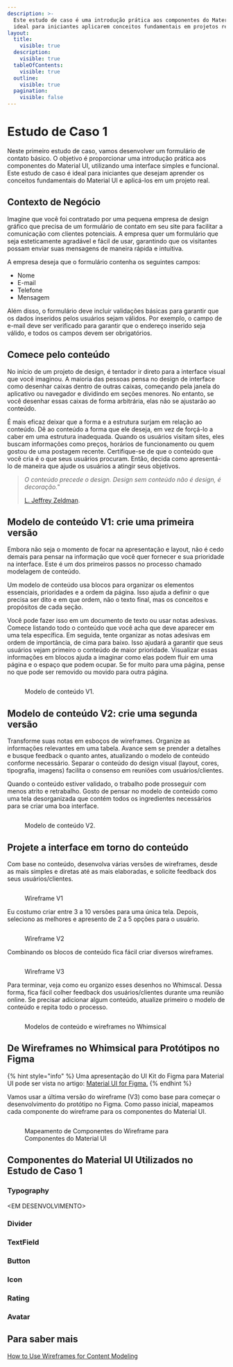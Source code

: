 ```yaml
---
description: >-
  Este estudo de caso é uma introdução prática aos componentes do Material UI,
  ideal para iniciantes aplicarem conceitos fundamentais em projetos reais.
layout:
  title:
    visible: true
  description:
    visible: true
  tableOfContents:
    visible: true
  outline:
    visible: true
  pagination:
    visible: false
---
```


# Estudo de Caso 1

Neste primeiro estudo de caso, vamos desenvolver um formulário de contato básico. O objetivo é proporcionar uma introdução prática aos componentes do Material UI, utilizando uma interface simples e funcional. Este estudo de caso é ideal para iniciantes que desejam aprender os conceitos fundamentais do Material UI e aplicá-los em um projeto real.

## **Contexto de Negócio**

Imagine que você foi contratado por uma pequena empresa de design gráfico que precisa de um formulário de contato em seu site para facilitar a comunicação com clientes potenciais. A empresa quer um formulário que seja esteticamente agradável e fácil de usar, garantindo que os visitantes possam enviar suas mensagens de maneira rápida e intuitiva.

A empresa deseja que o formulário contenha os seguintes campos:

* Nome
* E-mail
* Telefone
* Mensagem

Além disso, o formulário deve incluir validações básicas para garantir que os dados inseridos pelos usuários sejam válidos. Por exemplo, o campo de e-mail deve ser verificado para garantir que o endereço inserido seja válido, e todos os campos devem ser obrigatórios.

## Comece pelo conteúdo

No início de um projeto de design, é tentador ir direto para a interface visual que você imaginou. A maioria das pessoas pensa no design de interface como desenhar caixas dentro de outras caixas, começando pela janela do aplicativo ou navegador e dividindo em seções menores. No entanto, se você desenhar essas caixas de forma arbitrária, elas não se ajustarão ao conteúdo.

É mais eficaz deixar que a forma e a estrutura surjam em relação ao conteúdo. Dê ao conteúdo a forma que ele deseja, em vez de forçá-lo a caber em uma estrutura inadequada. Quando os usuários visitam sites, eles buscam informações como preços, horários de funcionamento ou quem gostou de uma postagem recente. Certifique-se de que o conteúdo que você cria é o que seus usuários procuram. Então, decida como apresentá-lo de maneira que ajude os usuários a atingir seus objetivos.

> _O conteúdo precede o design. Design sem conteúdo não é design, é decoração."_
>
> [L. Jeffrey Zeldman](https://zeldman.com/2008/05/06/content-precedes-design/).

## Modelo de conteúdo V1: crie uma primeira versão

Embora não seja o momento de focar na apresentação e layout, não é cedo demais para pensar na informação que você quer fornecer e sua prioridade na interface. Este é um dos primeiros passos no processo chamado modelagem de conteúdo.

Um modelo de conteúdo usa blocos para organizar os elementos essenciais, prioridades e a ordem da página. Isso ajuda a definir o que precisa ser dito e em que ordem, não o texto final, mas os conceitos e propósitos de cada seção.

Você pode fazer isso em um documento de texto ou usar notas adesivas. Comece listando todo o conteúdo que você acha que deve aparecer em uma tela específica. Em seguida, tente organizar as notas adesivas em ordem de importância, de cima para baixo. Isso ajudará a garantir que seus usuários vejam primeiro o conteúdo de maior prioridade. Visualizar essas informações em blocos ajuda a imaginar como elas podem fluir em uma página e o espaço que podem ocupar. Se for muito para uma página, pense no que pode ser removido ou movido para outra página.

<figure><img src="../.gitbook/assets/image (27).png" alt=""><figcaption><p>Modelo de conteúdo V1.</p></figcaption></figure>

## Modelo de conteúdo V2: crie uma segunda versão

Transforme suas notas em esboços de wireframes. Organize as informações relevantes em uma tabela. Avance sem se prender a detalhes e busque feedback o quanto antes, atualizando o modelo de conteúdo conforme necessário. Separar o conteúdo do design visual (layout, cores, tipografia, imagens) facilita o consenso em reuniões com usuários/clientes.

Quando o conteúdo estiver validado, o trabalho pode prosseguir com menos atrito e retrabalho. Gosto de pensar no modelo de conteúdo como uma tela desorganizada que contém todos os ingredientes necessários para se criar uma boa interface.

<figure><img src="../.gitbook/assets/image (28).png" alt=""><figcaption><p>Modelo de conteúdo V2.</p></figcaption></figure>

## Projete a interface em torno do conteúdo

Com base no conteúdo, desenvolva várias versões de wireframes, desde as mais simples e diretas até as mais elaboradas, e solicite feedback dos seus usuários/clientes.&#x20;

<figure><img src="../.gitbook/assets/image (29).png" alt=""><figcaption><p>Wireframe V1</p></figcaption></figure>

Eu costumo criar entre 3 a 10 versões para uma única tela. Depois, seleciono as melhores e apresento de 2 a 5 opções para o usuário.

<figure><img src="../.gitbook/assets/image (2).png" alt=""><figcaption><p>Wireframe V2</p></figcaption></figure>

Combinando os blocos de conteúdo fica fácil criar diversos wireframes.

<figure><img src="../.gitbook/assets/image (1).png" alt=""><figcaption><p>Wireframe V3</p></figcaption></figure>

Para terminar, veja como eu organizo esses desenhos no Whimscal. Dessa forma, fica fácil colher feedback dos usuários/clientes durante uma reunião online. Se precisar adicionar algum conteúdo, atualize primeiro o modelo de conteúdo e repita todo o processo.

<figure><img src="../.gitbook/assets/image (3).png" alt=""><figcaption><p>Modelos de conteúdo e wireframes no Whimsical</p></figcaption></figure>

## De Wireframes no Whimsical para Protótipos no Figma

{% hint style="info" %}
Uma apresentação do UI Kit do Figma para Material UI pode ser vista no artigo: [Material UI for Figma.](../comece-rapidamente/material-ui-for-figma.md)
{% endhint %}

Vamos usar a última versão do wireframe (V3) como base para começar o desenvolvimento do protótipo no Figma. Como passo inicial, mapeamos cada componente do wireframe para os componentes do Material UI.

<figure><img src="../.gitbook/assets/image (4).png" alt=""><figcaption><p>Mapeamento de Componentes do Wireframe para Componentes do Material UI</p></figcaption></figure>

## Componentes do Material UI Utilizados no Estudo de Caso 1

### Typography

\<EM DESENVOLVIMENTO>

### Divider

### TextField

### Button

### Icon

### Rating

### Avatar

## Para saber mais

[How to Use Wireframes for Content Modeling](https://balsamiq.com/learn/articles/wireframes-content-modeling/)

